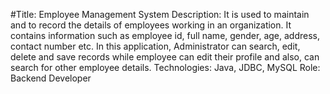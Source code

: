 #Title: Employee Management System 
Description: It is used to maintain and to record the details of employees working in an organization. It contains information such as employee id, full name, gender, age, address, contact number etc. In this application, Administrator can search, edit, delete and save records while employee can edit their profile and also, can search for other employee details.
Technologies: Java, JDBC, MySQL
Role: Backend Developer

